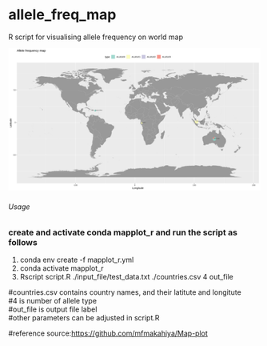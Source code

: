 # allele_freq_map
R script for visualising allele frequency on world map 

![Output_img](https://github.com/asangphukieo/allele_freq_map/blob/master/example_output/out_file.svg)


###### Usage  ######
### create and activate conda mapplot_r and run the script as follows
1. conda env create -f mapplot_r.yml
2. conda activate mapplot_r
3. Rscript script.R ./input_file/test_data.txt ./countries.csv 4 out_file

#countries.csv contains country names, and their latitute and longitute<br>
#4 is number of allele type<br>
#out_file is output file label<br>
#other parameters can be adjusted in script.R<br>

#reference source:https://github.com/mfmakahiya/Map-plot
